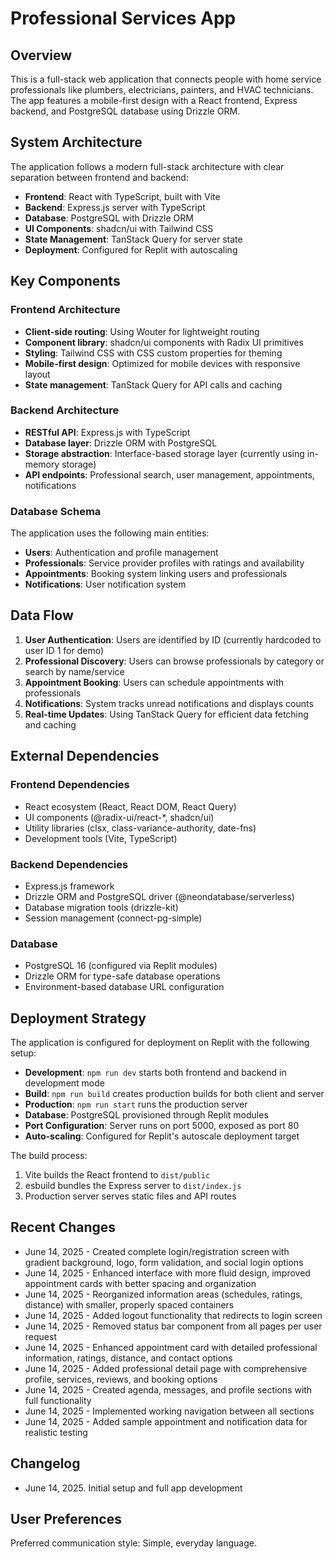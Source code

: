 # Professional Services App

## Overview

This is a full-stack web application that connects people with home service professionals like plumbers, electricians, painters, and HVAC technicians. The app features a mobile-first design with a React frontend, Express backend, and PostgreSQL database using Drizzle ORM.

## System Architecture

The application follows a modern full-stack architecture with clear separation between frontend and backend:

- **Frontend**: React with TypeScript, built with Vite
- **Backend**: Express.js server with TypeScript
- **Database**: PostgreSQL with Drizzle ORM
- **UI Components**: shadcn/ui with Tailwind CSS
- **State Management**: TanStack Query for server state
- **Deployment**: Configured for Replit with autoscaling

## Key Components

### Frontend Architecture
- **Client-side routing**: Using Wouter for lightweight routing
- **Component library**: shadcn/ui components with Radix UI primitives
- **Styling**: Tailwind CSS with CSS custom properties for theming
- **Mobile-first design**: Optimized for mobile devices with responsive layout
- **State management**: TanStack Query for API calls and caching

### Backend Architecture
- **RESTful API**: Express.js with TypeScript
- **Database layer**: Drizzle ORM with PostgreSQL
- **Storage abstraction**: Interface-based storage layer (currently using in-memory storage)
- **API endpoints**: Professional search, user management, appointments, notifications

### Database Schema
The application uses the following main entities:
- **Users**: Authentication and profile management
- **Professionals**: Service provider profiles with ratings and availability
- **Appointments**: Booking system linking users and professionals
- **Notifications**: User notification system

## Data Flow

1. **User Authentication**: Users are identified by ID (currently hardcoded to user ID 1 for demo)
2. **Professional Discovery**: Users can browse professionals by category or search by name/service
3. **Appointment Booking**: Users can schedule appointments with professionals
4. **Notifications**: System tracks unread notifications and displays counts
5. **Real-time Updates**: Using TanStack Query for efficient data fetching and caching

## External Dependencies

### Frontend Dependencies
- React ecosystem (React, React DOM, React Query)
- UI components (@radix-ui/react-*, shadcn/ui)
- Utility libraries (clsx, class-variance-authority, date-fns)
- Development tools (Vite, TypeScript)

### Backend Dependencies
- Express.js framework
- Drizzle ORM and PostgreSQL driver (@neondatabase/serverless)
- Database migration tools (drizzle-kit)
- Session management (connect-pg-simple)

### Database
- PostgreSQL 16 (configured via Replit modules)
- Drizzle ORM for type-safe database operations
- Environment-based database URL configuration

## Deployment Strategy

The application is configured for deployment on Replit with the following setup:

- **Development**: `npm run dev` starts both frontend and backend in development mode
- **Build**: `npm run build` creates production builds for both client and server
- **Production**: `npm run start` runs the production server
- **Database**: PostgreSQL provisioned through Replit modules
- **Port Configuration**: Server runs on port 5000, exposed as port 80
- **Auto-scaling**: Configured for Replit's autoscale deployment target

The build process:
1. Vite builds the React frontend to `dist/public`
2. esbuild bundles the Express server to `dist/index.js`
3. Production server serves static files and API routes

## Recent Changes

- June 14, 2025 - Created complete login/registration screen with gradient background, logo, form validation, and social login options
- June 14, 2025 - Enhanced interface with more fluid design, improved appointment cards with better spacing and organization
- June 14, 2025 - Reorganized information areas (schedules, ratings, distance) with smaller, properly spaced containers
- June 14, 2025 - Added logout functionality that redirects to login screen
- June 14, 2025 - Removed status bar component from all pages per user request
- June 14, 2025 - Enhanced appointment card with detailed professional information, ratings, distance, and contact options
- June 14, 2025 - Added professional detail page with comprehensive profile, services, reviews, and booking options
- June 14, 2025 - Created agenda, messages, and profile sections with full functionality
- June 14, 2025 - Implemented working navigation between all sections
- June 14, 2025 - Added sample appointment and notification data for realistic testing

## Changelog

- June 14, 2025. Initial setup and full app development

## User Preferences

Preferred communication style: Simple, everyday language.